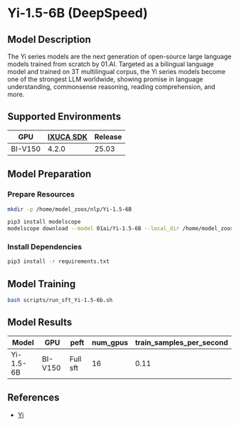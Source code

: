 # Yi-1.5-6B (DeepSpeed)

## Model Description

The Yi series models are the next generation of open-source large language models trained from scratch by 01.AI.
Targeted as a bilingual language model and trained on 3T multilingual corpus, the Yi series models become one of the
strongest LLM worldwide, showing promise in language understanding, commonsense reasoning, reading comprehension, and
more.

## Supported Environments

| GPU    | [IXUCA SDK](https://gitee.com/deep-spark/deepspark#%E5%A4%A9%E6%95%B0%E6%99%BA%E7%AE%97%E8%BD%AF%E4%BB%B6%E6%A0%88-ixuca) | Release |
|--------|-----------|---------|
| BI-V150 | 4.2.0     |  25.03  |

## Model Preparation

### Prepare Resources

```sh
mkdir -p /home/model_zoos/nlp/Yi-1.5-6B

pip3 install modelscope
modelscope download --model 01ai/Yi-1.5-6B --local_dir /home/model_zoos/nlp/Yi-1.5-6B
```

### Install Dependencies

```sh
pip3 install -r requirements.txt
```

## Model Training

```sh
bash scripts/run_sft_Yi-1.5-6b.sh
```

## Model Results

| Model     | GPU     | peft     | num_gpus | train_samples_per_second |
|-----------|---------|----------|----------|--------------------------|
| Yi-1.5-6B | BI-V150 | Full sft | 16       | 0.11                     |

## References

- [Yi](https://github.com/01-ai/Yi/tree/main?tab=readme-ov-file)
